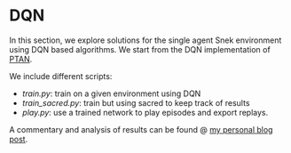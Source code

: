 # DQN

In this section, we explore solutions for the single agent Snek environment using DQN based algorithms. We start from the DQN implementation of [PTAN](https://github.com/Shmuma/ptan).

We include different scripts:
- *train.py*: train on a given environment using DQN
- *train_sacred.py*: train but using sacred to keep track of results
- *play.py*: use a trained network to play episodes and export replays.

A commentary and analysis of results can be found @ [my personal blog post](www.google.com).

